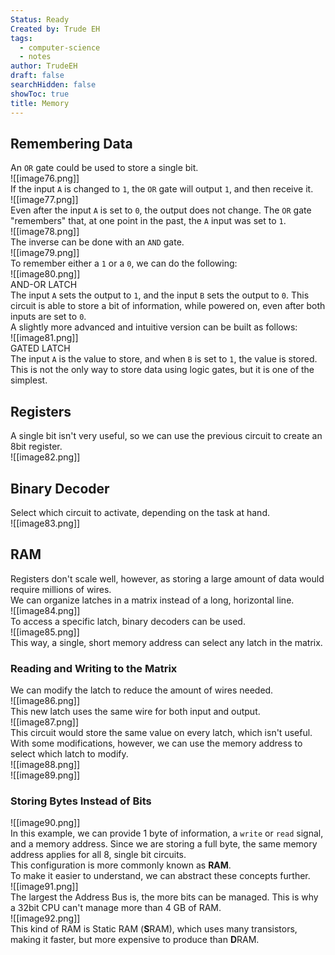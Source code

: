 ```yaml
---
Status: Ready
Created by: Trude EH
tags:
  - computer-science
  - notes
author: TrudeEH
draft: false
searchHidden: false
showToc: true
title: Memory
---
```


## Remembering Data

An `OR` gate could be used to store a single bit.  
![[image76.png]]  
If the input `A` is changed to `1`, the `OR` gate will output `1`, and then receive it.  
![[image77.png]]  
Even after the input `A` is set to `0`, the output does not change. The `OR` gate "remembers" that, at one point in the past, the `A` input was set to `1`.  
![[image78.png]]  
The inverse can be done with an `AND` gate.  
![[image79.png]]  
To remember either a `1` or a `0`, we can do the following:  
![[image80.png]]  
AND-OR LATCH  
The input `A` sets the output to `1`, and the input `B` sets the output to `0`. This circuit is able to store a bit of information, while powered on, even after both inputs are set to `0`.  
A slightly more advanced and intuitive version can be built as follows:  
![[image81.png]]  
GATED LATCH  
The input `A` is the value to store, and when `B` is set to `1`, the value is stored.  
This is not the only way to store data using logic gates, but it is one of the simplest.

## Registers

A single bit isn't very useful, so we can use the previous circuit to create an 8bit register.  
![[image82.png]]

## Binary Decoder

Select which circuit to activate, depending on the task at hand.  
![[image83.png]]

## RAM

Registers don't scale well, however, as storing a large amount of data would require millions of wires.  
We can organize latches in a matrix instead of a long, horizontal line.  
![[image84.png]]  
To access a specific latch, binary decoders can be used.  
![[image85.png]]  
This way, a single, short memory address can select any latch in the matrix.

### Reading and Writing to the Matrix

We can modify the latch to reduce the amount of wires needed.  
![[image86.png]]  
This new latch uses the same wire for both input and output.  
![[image87.png]]  
This circuit would store the same value on every latch, which isn't useful. With some modifications, however, we can use the memory address to select which latch to modify.  
![[image88.png]]  
![[image89.png]]

### Storing Bytes Instead of Bits

![[image90.png]]  
In this example, we can provide 1 byte of information, a `write` or `read` signal, and a memory address. Since we are storing a full byte, the same memory address applies for all 8, single bit circuits.  
This configuration is more commonly known as **RAM**.  
To make it easier to understand, we can abstract these concepts further.  
![[image91.png]]  
The largest the Address Bus is, the more bits can be managed. This is why a 32bit CPU can't manage more than 4 GB of RAM.  
![[image92.png]]  
This kind of RAM is Static RAM (**S**RAM), which uses many transistors, making it faster, but more expensive to produce than **D**RAM.
